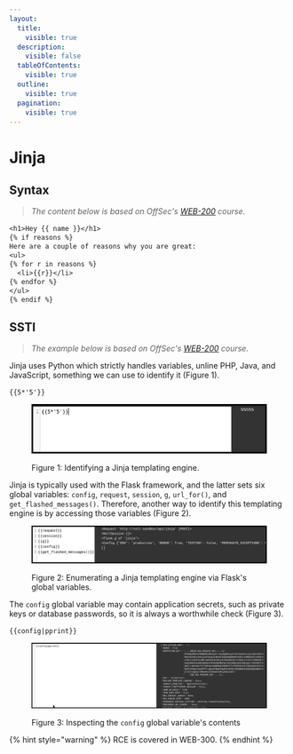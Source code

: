 ```yaml
---
layout:
  title:
    visible: true
  description:
    visible: false
  tableOfContents:
    visible: true
  outline:
    visible: true
  pagination:
    visible: true
---
```


# Jinja

## Syntax

> _The content below is based on OffSec's_ [_WEB-200_](https://www.offsec.com/courses/web-200/) _course._

```django
<h1>Hey {{ name }}</h1>
{% if reasons %}
Here are a couple of reasons why you are great:
<ul>
{% for r in reasons %}
  <li>{{r}}</li>
{% endfor %}
</ul>
{% endif %}
```

## SSTI

> _The example below is based on OffSec's_ [_WEB-200_](https://www.offsec.com/courses/web-200/) _course._

Jinja uses Python which strictly handles variables, unline PHP, Java, and JavaScript, something we can use to identify it (Figure 1).

```django
{{5*'5'}}
```

<figure><img src="../../../.gitbook/assets/web_ssti_jinja_1.png" alt=""><figcaption><p>Figure 1: Identifying a Jinja templating engine.</p></figcaption></figure>

Jinja is typically used with the Flask framework, and the latter sets six global variables: `config`, `request`, `session`, `g`, `url_for()`, and `get_flashed_messages()`. Therefore, another way to identify this templating engine is by accessing those variables (Figure 2).

<figure><img src="../../../.gitbook/assets/web_ssti_jinja_2.png" alt=""><figcaption><p>Figure 2: Enumerating a Jinja templating engine via Flask's global variables.</p></figcaption></figure>

The `config` global variable may contain application secrets, such as private keys or database passwords, so it is always a worthwhile check (Figure 3).

```django
{{config|pprint}}
```

<figure><img src="../../../.gitbook/assets/web_ssti_jinja_3.png" alt=""><figcaption><p>Figure 3: Inspecting the <code>config</code> global variable's contents</p></figcaption></figure>

{% hint style="warning" %}
RCE is covered in WEB-300.
{% endhint %}

